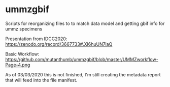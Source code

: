 # ummzgbif
Scripts for reorganizing files to to match data model and getting gbif info for ummz specimens

Presentation from IDCC2020: https://zenodo.org/record/3667733#.Xl6huUN7laQ

Basic Workflow: https://github.com/mutanthumb/ummzgbif/blob/master/UMMZworkflow-Page-4.png

As of 03/03/2020 this is not finished, I'm still creating the metadata report that will feed into the file manifest. 
